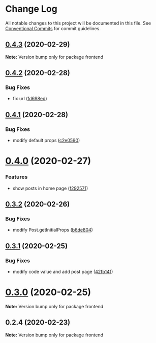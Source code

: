 # Change Log

All notable changes to this project will be documented in this file.
See [Conventional Commits](https://conventionalcommits.org) for commit guidelines.

## [0.4.3](https://github.com/banyudu/blog/compare/frontend@0.4.2...frontend@0.4.3) (2020-02-29)

**Note:** Version bump only for package frontend





## [0.4.2](https://github.com/banyudu/blog/compare/frontend@0.4.1...frontend@0.4.2) (2020-02-28)


### Bug Fixes

* fix url ([fd698ed](https://github.com/banyudu/blog/commit/fd698ed395eea56bbf9f2e324e8f2a5a0d624d78))





## [0.4.1](https://github.com/banyudu/blog/compare/frontend@0.4.0...frontend@0.4.1) (2020-02-28)


### Bug Fixes

* modify default props ([c2e0590](https://github.com/banyudu/blog/commit/c2e05906985ea8cacc55ab1d2636c1acc653328c))





# [0.4.0](https://github.com/banyudu/blog/compare/frontend@0.3.2...frontend@0.4.0) (2020-02-27)


### Features

* show posts in home page ([f292571](https://github.com/banyudu/blog/commit/f29257187031fbaec332d17a220d478be5322e4b))





## [0.3.2](https://github.com/banyudu/blog/compare/frontend@0.3.1...frontend@0.3.2) (2020-02-26)


### Bug Fixes

* modify Post.getInitialProps ([b6de804](https://github.com/banyudu/blog/commit/b6de804dcf45419b7700b5305490f9d0ddbc1094))





## [0.3.1](https://github.com/banyudu/blog/compare/frontend@0.3.0...frontend@0.3.1) (2020-02-25)


### Bug Fixes

* modify code value and add post page ([42fb141](https://github.com/banyudu/blog/commit/42fb1411898f6d3d8e26d236a124a2f2c512f71a))





# [0.3.0](https://github.com/banyudu/blog/compare/frontend@0.2.4...frontend@0.3.0) (2020-02-25)

**Note:** Version bump only for package frontend





## 0.2.4 (2020-02-23)

**Note:** Version bump only for package frontend
